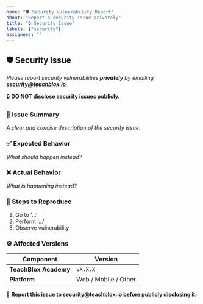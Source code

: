 ```yaml
---
name: "🛡 Security Vulnerability Report"
about: "Report a security issue privately"
title: "🔒 Security Issue"
labels: ["security"]
assignees: ""
---
```


## 🛡 Security Issue
_Please report security vulnerabilities **privately** by emailing **security@teachblox.io**._

🔒 **DO NOT disclose security issues publicly.**

### 📌 Issue Summary
_A clear and concise description of the security issue._

### ✅ Expected Behavior
_What should happen instead?_

### ❌ Actual Behavior
_What is happening instead?_

### 🔄 Steps to Reproduce
1. Go to '...'
2. Perform '...'
3. Observe vulnerability

### ⚙️ Affected Versions
| Component | Version |
|-----------|---------|
| **TeachBlox Academy** | `vX.X.X` |
| **Platform** | Web / Mobile / Other |

📧 **Report this issue to security@teachblox.io before publicly disclosing it.**  
